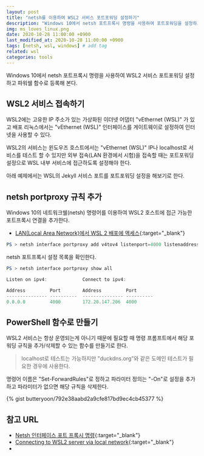 ```yaml
---
layout: post
title: "netsh를 이용하여 WSL2 서비스 포트포워딩 설정하기"
description: "Windows 10에서 netsh 포트프록시 명령을 사용하여 포트포워딩을 설정하고 파워쉘 함수로 등록한다."
img: ms_loves_linux.png
date: 2020-10-28 11:00:00 +0900
last_modified_at: 2020-10-28 11:00:00 +0900
tags: [netsh, wsl, windows] # add tag
related: wsl
categories: tools
---
```


Windows 10에서 netsh 포트프록시 명령을 사용하여 WSL2 서비스 포트포워딩 설정하고 파워쉘 함수로 등록해 본다. 
<!--more-->

## WSL2 서비스 접속하기 

WSL2에는 고유한 IP 주소가 있는 가상화된 이더넷 어댑터 "vEthernet (WSL)" 가 있고 배포 리눅스에서는 "vEthernet (WSL)" 인터페이스를 게이트웨이로 설정하여 인터넷을 사용할 수 있다.  

WSL2의 서비스는 윈도우즈 호스트에서는 "vEthernet (WSL)" IP나 localhost로 서비스를 테스트 할 수 있지만 외부 접속(LAN 환경에서 시험)을 접속할 때는 포트포워딩 설정으로 WSL 내부 서비스에 접근하도록 설정해야 한다. 

아래 예제에서는 WSL의 Jekyll 서비스 포트를 포트포워딩 설정을 해보기로 한다. 

## netsh portproxy 규칙 추가

Windows 10의 네트워크쉘(netsh) 명령어를 이용하여 WSL2 호스트에 접근 가능한 포트프록시 연결을 추가한다. 

- [LAN(Local Area Network)에서 WSL 2 배포에 액세스](https://docs.microsoft.com/ko-kr/windows/wsl/compare-versions?irgwc=1&OCID=AID2000142_aff_7593_1243925&tduid=%28ir__dxkjzbsd00kfqwo9kk0sohzxzm2xshpsg6fckkpf00%29%287593%29%281243925%29%28je6NUbpObpQ-1bcWZjxnlsXtmgYWlnwQSw%29%28%29&irclickid=_dxkjzbsd00kfqwo9kk0sohzxzm2xshpsg6fckkpf00#accessing-a-wsl-2-distribution-from-your-local-area-network-lan){:target="_blank"}

```powershell
PS > netsh interface portproxy add v4tov4 listenport=4000 listenaddress=0.0.0.0 connectport=4000 connectaddress=172.20.147.206
```

netsh 포트프록시 설정 목록을 확인한다. 

```powershell
PS > netsh interface portproxy show all

Listen on ipv4:             Connect to ipv4:

Address         Port        Address         Port
--------------- ----------  --------------- ----------
0.0.0.0         4000        172.20.147.206  4000
```

## PowerShell 함수로 만들기 

WSL2 서비스는 항상 운영되는게 아니기 때문에 필요할 때 명령 프롬프트에서 해당 포워딩 규칙을 추가/삭제할 수 있는 함수를 만들기로 한다. 

> localhost로 테스트는 가능하지만 "duckdns.org"와 같은 도메인 테스트가 필요한 경우에 사용한다. 

명령어 이름은 "Set-ForwardRules"로 정하고 파라미터 정의는 "-On"로 설정을 추가하고 파라미터가 없으면 해당 규칙을 삭제한다. 

{% gist butteryoon/792e38aabd2a9cfe817bd9ec4cb45377 %} 


## 참고 URL
- [Netsh 인터페이스 포트 프록시 명령](https://docs.microsoft.com/ko-kr/windows-server/networking/technologies/netsh/netsh-interface-portproxy){:target="_blank"}
- [Connecting to WSL2 server via local network](https://stackoverflow.com/questions/61002681/connecting-to-wsl2-server-via-local-network){:target="_blank"}
- 
